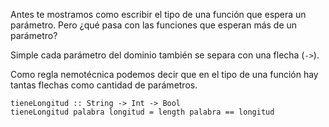 Antes te mostramos como escribir el tipo de una función que espera un parámetro. Pero ¿qué pasa con las funciones que esperan más de un parámetro?

Simple cada parámetro del dominio también se separa con una flecha (`->`).

Como regla nemotécnica podemos decir que en el tipo de una función hay tantas flechas como cantidad de parámetros.

```
tieneLongitud :: String -> Int -> Bool
tieneLongitud palabra longitud = length palabra == longitud
```

